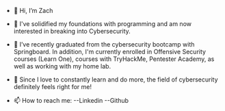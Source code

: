 - 👋 Hi, I’m Zach

- 👀 I've solidified my foundations with programming and am now interested in breaking into Cybersecurity.

- 🌱 I’ve recently graduated from the cybersecurity bootcamp with Springboard. In addition, I'm currently enrolled in Offensive Security courses (Learn One), courses with TryHackMe, Pentester Academy, as well as working with my home lab.

- 💞️ Since I love to constantly learn and do more, the field of cybersecurity definitely feels right for me! 

- 📫 How to reach me:
  --Linkedin
  --Github

<!---
ZVR999/ZVR999 is a ✨ special ✨ repository because its `README.md` (this file) appears on your GitHub profile.
You can click the Preview link to take a look at your changes.
--->
